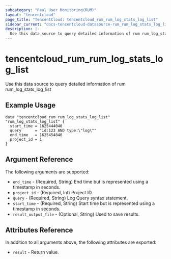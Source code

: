 ```yaml
---
subcategory: "Real User Monitoring(RUM)"
layout: "tencentcloud"
page_title: "TencentCloud: tencentcloud_rum_rum_log_stats_log_list"
sidebar_current: "docs-tencentcloud-datasource-rum_rum_log_stats_log_list"
description: |-
  Use this data source to query detailed information of rum rum_log_stats_log_list
---
```


# tencentcloud_rum_rum_log_stats_log_list

Use this data source to query detailed information of rum rum_log_stats_log_list

## Example Usage

```hcl
data "tencentcloud_rum_rum_log_stats_log_list" "rum_log_stats_log_list" {
  start_time = 1625444040
  query      = "id:123 AND type:\"log\""
  end_time   = 1625454840
  project_id = 1
}
```

## Argument Reference

The following arguments are supported:

* `end_time` - (Required, String) End time but is represented using a timestamp in seconds.
* `project_id` - (Required, Int) Project ID.
* `query` - (Required, String) Log Query syntax statement.
* `start_time` - (Required, String) Start time but is represented using a timestamp in seconds.
* `result_output_file` - (Optional, String) Used to save results.

## Attributes Reference

In addition to all arguments above, the following attributes are exported:

* `result` - Return value.



